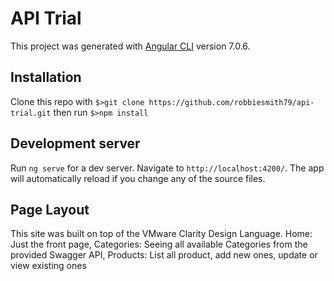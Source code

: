 # API Trial

This project was generated with [Angular CLI](https://github.com/angular/angular-cli) version 7.0.6.

## Installation

Clone this repo with `$>git clone https://github.com/robbiesmith79/api-trial.git` then run `$>npm install`

## Development server

Run `ng serve` for a dev server. Navigate to `http://localhost:4200/`. The app will automatically reload if you change any of the source files.

## Page Layout

This site was built on top of the VMware Clarity Design Language. Home: Just the front page, Categories: Seeing all available Categories from the provided Swagger API, Products: List all product, add new ones, update or view existing ones